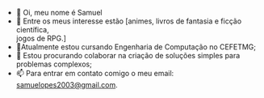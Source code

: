 - 👋 Oi, meu nome é Samuel
- 👀 Entre os meus interesse estão [animes,
                                  livros de fantasia e ficção científica,   
                                  jogos de RPG.]
- 🌱Atualmente estou cursando Engenharia de Computação no CEFETMG;
- 💞️ Estou procurando colaborar na criação de soluções simples para problemas complexos;
- 📫 Para entrar em contato comigo o meu email: samuelopes2003@gmail.com.
